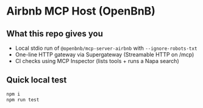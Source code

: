 # Airbnb MCP Host (OpenBnB)

## What this repo gives you
- Local stdio run of `@openbnb/mcp-server-airbnb` with `--ignore-robots-txt`
- One-line HTTP gateway via Supergateway (Streamable HTTP on /mcp)
- CI checks using MCP Inspector (lists tools + runs a Napa search)

## Quick local test
```bash
npm i
npm run test
